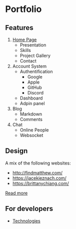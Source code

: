 # Portfolio 

## Features

 1. [Home Page](Home%20Page.md)
	- Presentation
	- Skills 
	- Project Gallery 
	- Contact
2. Account System 
	- Authentification
		- Google
		- Apple 
		- GitHub 
		- Discord
	- Dashboard
	- Adpin panel 
3. Blog
 	- Markdown
	- Comments 
4. Chat
	- Online People 
	- Websocket

## Design

A mix of the following websites:
- <http://findmatthew.com/>
- <https://jacekjeznach.com/>
- <https://brittanychiang.com/>

[Read more](Design.md)

## For developers
- [Technologies](Technologies.md)